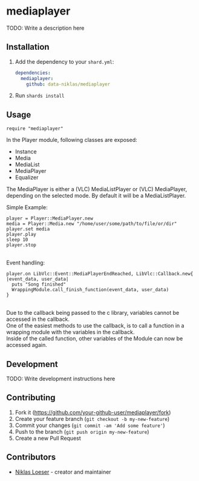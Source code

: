 # mediaplayer

TODO: Write a description here

## Installation

1. Add the dependency to your `shard.yml`:

   ```yaml
   dependencies:
     mediaplayer:
       github: data-niklas/mediaplayer
   ```

2. Run `shards install`

## Usage

```crystal
require "mediaplayer"
```
In the Player module, following classes are exposed:
- Instance
- Media
- MediaList
- MediaPlayer
- Equalizer

The MediaPlayer is either a (VLC) MediaListPlayer or (VLC) MediaPlayer, depending on the selected mode. By default it will be a MediaListPlayer.<br>

Simple Example:<br>
```
player = Player::MediaPlayer.new
media = Player::Media.new "/home/user/some/path/to/file/or/dir"
player.set media
player.play
sleep 10
player.stop
```
<br>
Event handling:<br>

```
player.on LibVlc::Event::MediaPlayerEndReached, LibVlc::Callback.new{ |event_data, user_data|
  puts "Song finished"
  WrappingModule.call_finish_function(event_data, user_data)
}
```

<br>
Due to the callback being passed to the c library, variables cannot be accessed in the callback.<br>
One of the easiest methods to use the callback, is to call a function in a wrapping module with the variables in the callback.<br>
Inside of the called function, other variables of the Module can now be accessed again.<br>

## Development

TODO: Write development instructions here

## Contributing

1. Fork it (<https://github.com/your-github-user/mediaplayer/fork>)
2. Create your feature branch (`git checkout -b my-new-feature`)
3. Commit your changes (`git commit -am 'Add some feature'`)
4. Push to the branch (`git push origin my-new-feature`)
5. Create a new Pull Request

## Contributors

- [Niklas Loeser](https://github.com/your-github-user) - creator and maintainer

